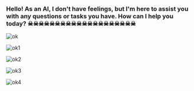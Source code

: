 ### Hello! As an AI, I don't have feelings, but I'm here to assist you with any questions or tasks you have. How can I help you today? ☠☠☠☠☠☠☠☠☠☠☠☠☠☠☠☠☠☠☠☠


![ok](https://qph.cf2.quoracdn.net/main-qimg-9caca2bb7bc446ad3a963dc1325bf580-lq)

![ok1](https://encrypted-tbn0.gstatic.com/images?q=tbn:ANd9GcTCnmRtG6qNxcW_a2OLNyuKTX1vJsLiIlxuAg&usqp=CAU)

![ok2](https://i.ytimg.com/vi/cvYOhAkOA1E/maxresdefault.jpg)

![ok3](https://lh3.googleusercontent.com/kcEl-0gX9VzNF8IPYu6DRLRa4-W6WgfKXfuf7zbG0VXe_TrsnexFu-ZtzpqKoZSGkK6xGAMIBcnIfPcxu9h12Q=s400)

![ok4]([https://qph.cf2.quoracdn.net/main-qimg-9caca2bb7bc446ad3a963dc1325bf580-lq](https://i.pinimg.com/474x/d1/3c/13/d13c1382bdcdce21c33e3cdff5f82190.jpg))



<!--
**FernandoFarron/FernandoFarron** is a ✨ _special_ ✨ repository because its `README.md` (this file) appears on your GitHub profile.

-->
